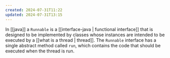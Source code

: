```yaml
---
created: 2024-07-31T11:22
updated: 2024-07-31T13:15
---
```

In [[java]] a `Runnable` is a [[interface-java | functional interface]] that is designed to be implemented by classes whose instances are intended to be executed by a [[what is a thread | thread]]. The `Runnable` interface has a single abstract method called `run`, which contains the code that should be executed when the thread is run. 